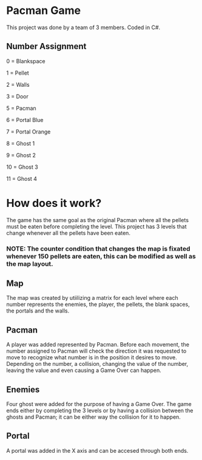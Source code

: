 # Pacman Game
This project was done by a team of 3 members. Coded in C#.

## Number Assignment
0 = Blankspace

1 = Pellet

2 = Walls

3 = Door

5 = Pacman

6 = Portal Blue

7 = Portal Orange

8 = Ghost 1

9 = Ghost 2

10 = Ghost 3

11 = Ghost 4


# How does it work?
The game has the same goal as the original Pacman where all the pellets must be eaten before completing the level.
This project has 3 levels that change whenever all the pellets have been eaten.
### NOTE: The counter condition that changes the map is fixated whenever 150 pellets are eaten, this can be modified as well as the map layout.

## Map
The map was created by utiilizing a matrix for each level where each number represents the enemies, the player, the pellets, the blank spaces, the portals and the walls.

## Pacman
A player was added represented by Pacman. Before each movement, the number assigned to Pacman will check the direction it was requested to move to recognize what number is in the position it desires to move. Depending on the number, a collision, changing the value of the number, leaving the value and even causing a Game Over can happen.

## Enemies
Four ghost were added for the purpose of having a Game Over.
The game ends either by completing the 3 levels or by having a collision between the ghosts and Pacman; it can be either way the collision for it to happen.

## Portal
A portal was added in the X axis and can be accesed through both ends.

